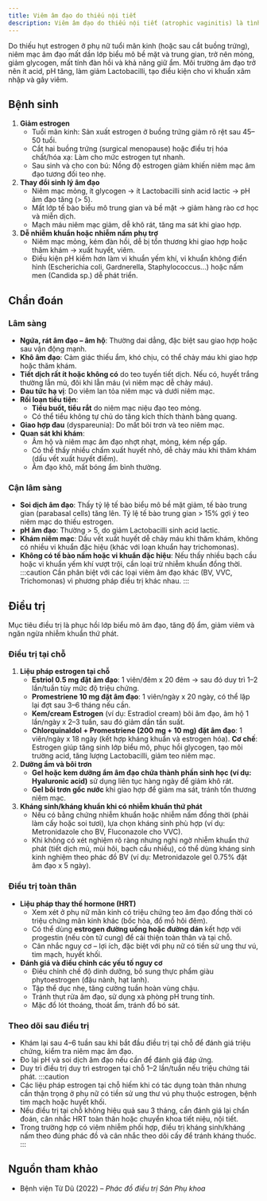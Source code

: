```yaml
---
title: Viêm âm đạo do thiếu nội tiết
description: Viêm âm đạo do thiếu nội tiết (atrophic vaginitis) là tình trạng thường gặp ở phụ nữ mãn kinh hoặc sau cắt buồng trứng khi giảm nồng độ estrogen dẫn đến teo niêm mạc âm đạo.
---
```


Do thiếu hụt estrogen ở phụ nữ tuổi mãn kinh (hoặc sau cắt buồng trứng), niêm mạc âm đạo mất dần lớp biểu mô bề mặt và trung gian, trở nên mỏng, giảm glycogen, mất tính đàn hồi và khả năng giữ ẩm. Môi trường âm đạo trở nên ít acid, pH tăng, làm giảm Lactobacilli, tạo điều kiện cho vi khuẩn xâm nhập và gây viêm.

## Bệnh sinh

1. **Giảm estrogen**
   - Tuổi mãn kinh: Sản xuất estrogen ở buồng trứng giảm rõ rệt sau 45–50 tuổi.
   - Cắt hai buồng trứng (surgical menopause) hoặc điều trị hóa chất/hóa xạ: Làm cho mức estrogen tụt nhanh.
   - Sau sinh và cho con bú: Nồng độ estrogen giảm khiến niêm mạc âm đạo tương đối teo nhẹ.
2. **Thay đổi sinh lý âm đạo**
   - Niêm mạc mỏng, ít glycogen → ít Lactobacilli sinh acid lactic → pH âm đạo tăng (> 5).
   - Mất lớp tế bào biểu mô trung gian và bề mặt → giảm hàng rào cơ học và miễn dịch.
   - Mạch máu niêm mạc giảm, dễ khô rát, tăng ma sát khi giao hợp.
3. **Dễ nhiễm khuẩn hoặc nhiễm nấm phụ trợ**
   - Niêm mạc mỏng, kém đàn hồi, dễ bị tổn thương khi giao hợp hoặc thăm khám → xuất huyết, viêm.
   - Điều kiện pH kiềm hơn làm vi khuẩn yếm khí, vi khuẩn không điển hình (Escherichia coli, Gardnerella, Staphylococcus...) hoặc nấm men (Candida sp.) dễ phát triển.

## Chẩn đoán

### Lâm sàng

- **Ngứa, rát âm đạo – âm hộ**: Thường dai dẳng, đặc biệt sau giao hợp hoặc sau vận động mạnh.
- **Khô âm đạo**: Cảm giác thiếu ẩm, khó chịu, có thể chảy máu khi giao hợp hoặc thăm khám.
- **Tiết dịch rất ít hoặc không có** do teo tuyến tiết dịch. Nếu có, huyết trắng thường lẫn mủ, đôi khi lẫn máu (vì niêm mạc dễ chảy máu).
- **Đau tức hạ vị**: Do viêm lan tỏa niêm mạc và dưới niêm mạc.
- **Rối loạn tiểu tiện**:
  - **Tiểu buốt, tiểu rắt** do niêm mạc niệu đạo teo mỏng.
  - Có thể tiểu không tự chủ do tăng kích thích thành bàng quang.
- **Giao hợp đau** (dyspareunia): Do mất bôi trơn và teo niêm mạc.
- **Quan sát khi khám**:
  - Âm hộ và niêm mạc âm đạo nhợt nhạt, mỏng, kém nếp gấp.
  - Có thể thấy nhiều chấm xuất huyết nhỏ, dễ chảy máu khi thăm khám (dấu vết xuất huyết điểm).
  - Âm đạo khô, mất bóng ẩm bình thường.

### Cận lâm sàng

- **Soi dịch âm đạo**: Thấy tỷ lệ tế bào biểu mô bề mặt giảm, tế bào trung gian (parabasal cells) tăng lên. Tỷ lệ tế bào trung gian > 15% gợi ý teo niêm mạc do thiếu estrogen.
- **pH âm đạo**: Thường > 5, do giảm Lactobacilli sinh acid lactic.
- **Khám niêm mạc**: Dấu vết xuất huyết dễ chảy máu khi thăm khám, không có nhiều vi khuẩn đặc hiệu (khác với loạn khuẩn hay trichomonas).
- **Không có tế bào nấm hoặc vi khuẩn đặc hiệu**: Nếu thấy nhiều bạch cầu hoặc vi khuẩn yếm khí vượt trội, cần loại trừ nhiễm khuẩn đồng thời.
  :::caution
  Cần phân biệt với các loại viêm âm đạo khác (BV, VVC, Trichomonas) vì phương pháp điều trị khác nhau.
  :::

## Điều trị

Mục tiêu điều trị là phục hồi lớp biểu mô âm đạo, tăng độ ẩm, giảm viêm và ngăn ngừa nhiễm khuẩn thứ phát.

### Điều trị tại chỗ

1. **Liệu pháp estrogen tại chỗ**
   - **Estriol 0.5 mg đặt âm đạo**: 1 viên/đêm x 20 đêm → sau đó duy trì 1–2 lần/tuần tùy mức độ triệu chứng.
   - **Promestriene 10 mg đặt âm đạo**: 1 viên/ngày x 20 ngày, có thể lặp lại đợt sau 3–6 tháng nếu cần.
   - **Kem/cream Estrogen** (ví dụ: Estradiol cream) bôi âm đạo, âm hộ 1 lần/ngày x 2–3 tuần, sau đó giảm dần tần suất.
   - **Chlorquinaldol + Promestriene (200 mg + 10 mg) đặt âm đạo**: 1 viên/ngày x 18 ngày (kết hợp kháng khuẩn và estrogen hóa).
     **Cơ chế**: Estrogen giúp tăng sinh lớp biểu mô, phục hồi glycogen, tạo môi trường acid, tăng lượng Lactobacilli, giảm teo niêm mạc.
2. **Dưỡng ẩm và bôi trơn**
   - **Gel hoặc kem dưỡng ẩm âm đạo chứa thành phần sinh học (ví dụ: Hyaluronic acid)** sử dụng liên tục hàng ngày để giảm khô rát.
   - **Gel bôi trơn gốc nước** khi giao hợp để giảm ma sát, tránh tổn thương niêm mạc.
3. **Kháng sinh/kháng khuẩn khi có nhiễm khuẩn thứ phát**
   - Nếu có bằng chứng nhiễm khuẩn hoặc nhiễm nấm đồng thời (phải làm cấy hoặc soi tươi), lựa chọn kháng sinh phù hợp (ví dụ: Metronidazole cho BV, Fluconazole cho VVC).
   - Khi không có xét nghiệm rõ ràng nhưng nghi ngờ nhiễm khuẩn thứ phát (tiết dịch mủ, mùi hôi, bạch cầu nhiều), có thể dùng kháng sinh kinh nghiệm theo phác đồ BV (ví dụ: Metronidazole gel 0.75% đặt âm đạo x 5 ngày).

### Điều trị toàn thân

- **Liệu pháp thay thế hormone (HRT)**
  - Xem xét ở phụ nữ mãn kinh có triệu chứng teo âm đạo đồng thời có triệu chứng mãn kinh khác (bốc hỏa, đổ mồ hôi đêm).
  - Có thể dùng **estrogen đường uống hoặc đường dán** kết hợp với progestin (nếu còn tử cung) để cải thiện toàn thân và tại chỗ.
  - Cân nhắc nguy cơ – lợi ích, đặc biệt với phụ nữ có tiền sử ung thư vú, tim mạch, huyết khối.
- **Đánh giá và điều chỉnh các yếu tố nguy cơ**
  - Điều chỉnh chế độ dinh dưỡng, bổ sung thực phẩm giàu phytoestrogen (đậu nành, hạt lanh).
  - Tập thể dục nhẹ, tăng cường tuần hoàn vùng chậu.
  - Tránh thụt rửa âm đạo, sử dụng xà phòng pH trung tính.
  - Mặc đồ lót thoáng, thoát ẩm, tránh đồ bó sát.

### Theo dõi sau điều trị

- Khám lại sau 4–6 tuần sau khi bắt đầu điều trị tại chỗ để đánh giá triệu chứng, kiểm tra niêm mạc âm đạo.
- Đo lại pH và soi dịch âm đạo nếu cần để đánh giá đáp ứng.
- Duy trì điều trị duy trì estrogen tại chỗ 1–2 lần/tuần nếu triệu chứng tái phát.
  :::caution
- Các liệu pháp estrogen tại chỗ hiếm khi có tác dụng toàn thân nhưng cần thận trọng ở phụ nữ có tiền sử ung thư vú phụ thuộc estrogen, bệnh tim mạch hoặc huyết khối.
- Nếu điều trị tại chỗ không hiệu quả sau 3 tháng, cần đánh giá lại chẩn đoán, cân nhắc HRT toàn thân hoặc chuyển khoa tiết niệu, nội tiết.
- Trong trường hợp có viêm nhiễm phối hợp, điều trị kháng sinh/kháng nấm theo đúng phác đồ và cân nhắc theo dõi cấy để tránh kháng thuốc.
  :::

## Nguồn tham khảo

- Bệnh viện Từ Dũ (2022) – _Phác đồ điều trị Sản Phụ khoa_
